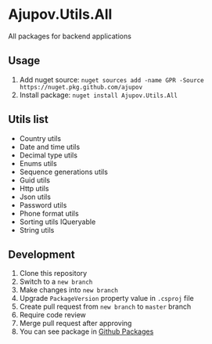 # Ajupov.Utils.All
All packages for backend applications

## Usage

1. Add nuget source: `nuget sources add -name GPR -Source https://nuget.pkg.github.com/ajupov`
2. Install package: `nuget install Ajupov.Utils.All`

## Utils list
- Country utils
- Date and time utils
- Decimal type utils
- Enums utils
- Sequence generations utils
- Guid utils
- Http utils
- Json utils
- Password utils
- Phone format utils
- Sorting utils IQueryable
- String utils

## Development
1. Clone this repository
2. Switch to a `new branch`
3. Make changes into `new branch`
4. Upgrade `PackageVersion` property value in `.csproj` file
5. Create pull request from `new branch` to `master` branch
6. Require code review
7. Merge pull request after approving
8. You can see package in [Github Packages](https://github.com/ajupov/Ajupov.Utils.All/packages)
